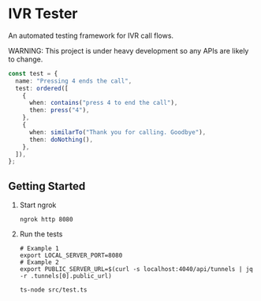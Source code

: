 # IVR Tester

An automated testing framework for IVR call flows.

WARNING: This project is under heavy development so any APIs are likely to change.

```ts
const test = {
  name: "Pressing 4 ends the call",
  test: ordered([
    {
      when: contains("press 4 to end the call"),
      then: press("4"),
    },
    {
      when: similarTo("Thank you for calling. Goodbye"),
      then: doNothing(),
    },
  ]),
};
```

## Getting Started

1. Start ngrok 
   ```shell
   ngrok http 8080
   ```
2. Run the tests
   ```shell
   # Example 1
   export LOCAL_SERVER_PORT=8080
   # Example 2
   export PUBLIC_SERVER_URL=$(curl -s localhost:4040/api/tunnels | jq -r .tunnels[0].public_url)
   
   ts-node src/test.ts
   ```

